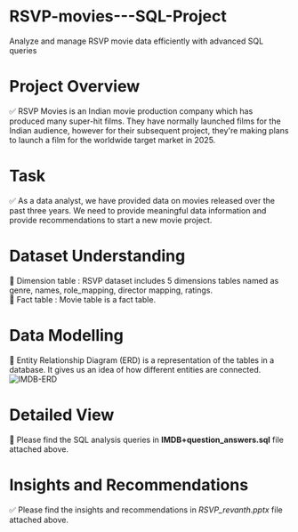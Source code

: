 # RSVP-movies---SQL-Project
Analyze and manage RSVP movie data efficiently with advanced SQL queries

# Project Overview
✅ RSVP Movies is an Indian movie production company which has produced many super-hit films. They have normally launched films for the Indian audience, however for their subsequent project, they're making plans to launch a film for the worldwide target market in 2025.

# Task
✅ As a data analyst, we have provided data on movies released over the past three years. We need to provide meaningful data information and provide recommendations to start a new movie project.

# Dataset Understanding
🔸 Dimension table : RSVP dataset includes 5 dimensions tables named as genre, names, role_mapping, director mapping, ratings.\
🔸 Fact table : Movie table is a fact table.

# Data Modelling
🔸 Entity Relationship Diagram (ERD) is a representation of the tables in a database. It gives us an idea of how different entities are connected.\
![IMDB-ERD](https://github.com/user-attachments/assets/db26cecb-5abb-401b-b2ae-407be4e0bbe5)

# Detailed View
🔸 Please find the SQL analysis queries in **IMDB+question_answers.sql** file attached above. 

# Insights and Recommendations
✅ Please find the insights and recommendations in *RSVP_revanth.pptx* file attached above.
